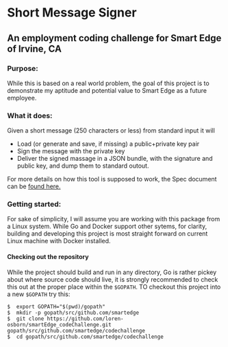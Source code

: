 # Short Message Signer
## An employment coding challenge for Smart Edge of Irvine, CA

### Purpose:
While this is based on a real world problem, the goal of this project is to demonstrate my aptitude and potential value to Smart Edge as a future employee.

### What it does:
Given a short message (250 characters or less) from standard input it will
* Load (or generate and save, if missing) a public+private key pair
* Sign the message with the private key
* Deliver the signed massage in a JSON bundle, with the signature and public key, and dump them to standard outout.

For more details on how this tool is supposed to work, the Spec document can be [found here.](https://smart-edge.com/codechallenge/)

### Getting started:
For sake of simplicity, I will assume you are working with this package from a Linux system. While Go and Docker support other sytems, for clarity, building and developing this project is most straight forward on current Linux machine with Docker installed.

#### Checking out the repository
While the project should build and run in any directory, Go is rather pickey about where source code should live, it is strongly recommended to check this out at the proper place within the `$GOPATH`. TO checkout this project into a new `$GOPATH` try this:
```
$  export GOPATH="$(pwd)/gopath"
$  mkdir -p gopath/src/github.com/smartedge
$  git clone https://github.com/loren-osborn/smartEdge_codeChallenge.git gopath/src/github.com/smartedge/codechallenge
$  cd gopath/src/github.com/smartedge/codechallenge
```
